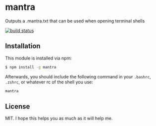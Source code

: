 # mantra

Outputs a .mantra.txt that can be used when opening terminal shells

[![build status](https://secure.travis-ci.org/simplyianm/mantra.png)](http://travis-ci.org/simplyianm/mantra)

## Installation

This module is installed via npm:

``` bash
$ npm install -g mantra
```

Afterwards, you should include the following command in your `.bashrc`, `.zshrc`, or whatever rc of the shell you use:

``` bash
mantra
```

## License
MIT. I hope this helps you as much as it will help me.
